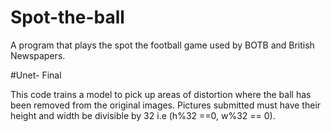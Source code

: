 # Spot-the-ball
A program that plays the spot the football game used by BOTB and British Newspapers. 


#Unet- Final

This code trains a model to pick up areas of distortion where the ball has been removed from the original images.
Pictures submitted must have their height and width be divisible by 32 i.e (h%32 ==0, w%32 == 0).

